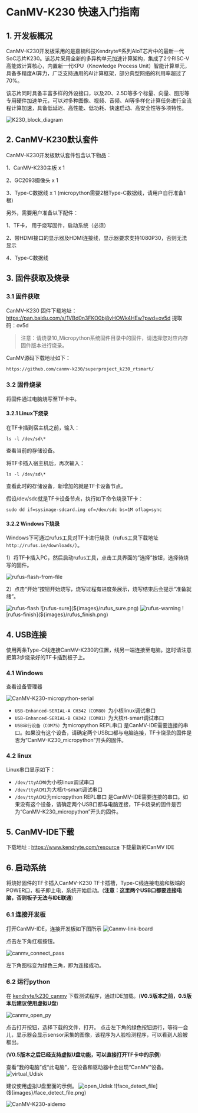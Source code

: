 # CanMV-K230 快速入门指南

## 1. 开发板概况

CanMV-K230开发板采用的是嘉楠科技Kendryte®系列AIoT芯片中的最新一代SoC芯片K230。该芯片采用全新的多异构单元加速计算架构，集成了2个RISC-V高能效计算核心，内置新一代KPU（Knowledge Process Unit）智能计算单元，具备多精度AI算力，广泛支持通用的AI计算框架，部分典型网络的利用率超过了70%。

该芯片同时具备丰富多样的外设接口，以及2D、2.5D等多个标量、向量、图形等专用硬件加速单元，可以对多种图像、视频、音频、AI等多样化计算任务进行全流程计算加速，具备低延迟、高性能、低功耗、快速启动、高安全性等多项特性。

![K230_block_diagram](${images}/K230_block_diagram.png)

## 2. CanMV-K230默认套件

CanMV-K230开发板默认套件包含以下物品：

1、CanMV-K230主板 x 1

2、GC2093摄像头 x 1

3、Type-C数据线 x 1 (micropython需要2根Type-C数据线，请用户自行准备1根)

另外，需要用户准备以下配件：

1、TF卡， 用于烧写固件，启动系统（必须）

2、带HDMI接口的显示器及HDMI连接线，显示器要求支持1080P30，否则无法显示

4、Type-C数据线

## 3. 固件获取及烧录

### 3.1 固件获取

CanMV-K230 固件下载地址： https://pan.baidu.com/s/1VBd0n3FKO0bj8yHOWk4HEw?pwd=ov5d 提取码：ov5d

> 注意：请烧录10_Micropython系统固件目录中的固件，请选择您对应内存固件版本进行烧录。

CanMV源码下载地址如下：

```
https://github.com/canmv-k230/superproject_k230_rtsmart/
```



### 3.2 固件烧录

将固件通过电脑烧写至TF卡中。

#### 3.2.1 Linux下烧录

在TF卡插到宿主机之前，输入：

```
ls -l /dev/sd\*
```

查看当前的存储设备。

将TF卡插入宿主机后，再次输入：

```
ls -l /dev/sd\*
```

查看此时的存储设备，新增加的就是TF卡设备节点。

假设/dev/sdc就是TF卡设备节点，执行如下命令烧录TF卡：

```
sudo dd if=sysimage-sdcard.img of=/dev/sdc bs=1M oflag=sync
```

#### 3.2.2 Windows下烧录

Windows下可通过rufus工具对TF卡进行烧录（rufus工具下载地址 `http://rufus.ie/downloads/`）。

1）将TF卡插入PC，然后启动rufus工具，点击工具界面的”选择”按钮，选择待烧写的固件。

![rufus-flash-from-file](${images}/rufus_select.png)

2）点击“开始”按钮开始烧写，烧写过程有进度条展示，烧写结束后会提示“准备就绪”。

![rufus-flash](${images}/rufus_start.png) ![rufus-sure](${images}/rufus_sure.png) ![rufus-warning](${images}/rufus_warning.png) ![rufus-finish](${images}/rufus_finish.png)

## 4. USB连接

使用两条Type-C线连接CanMV-K230的位置，线另一端连接至电脑。这时请注意把第3步烧录好的TF卡插到板子上。



### 4.1 Windows

查看设备管理器

![CanMV-K230-micropython-serial](${images}/CanMV-K230-micropython-serial.png)

- `USB-Enhanced-SERIAL-A CH342（COM80）`为小核linux调试串口
- `USB-Enhanced-SERIAL-B CH342（COM81）`为大核rt-smart调试串口
- `USB串行设备（COM75）`为micropython REPL串口 是CanMV-IDE需要连接的串口。如果没有这个设备，请确定两个USB口都与电脑连接，TF卡烧录的固件是否为“CanMV-K230_micropython”开头的固件。

### 4.2 linux

Linux串口显示如下：

- `/dev/ttyACM0`为小核linux调试串口
- `/dev/ttyACM1`为大核rt-smart调试串口
- `/dev/ttyACM2`为micropython REPL串口 是CanMV-IDE需要连接的串口。如果没有这个设备，请确定两个USB口都与电脑连接，TF卡烧录的固件是否为“CanMV-K230_micropython”开头的固件。

## 5. CanMV-IDE下载

下载地址 : https://www.kendryte.com/resource 下载最新的CanMV IDE

## 6. 启动系统

将烧好固件的TF卡插入CanMV-K230 TF卡插槽，Type-C线连接电脑和板端的POWER口，板子即上电，系统开始启动。(**注意：这里两个USB口都要连接电脑，否则板子无法与IDE联通**) 

### 6.1 连接开发板

打开CanMV-IDE，连接开发板如下图所示 ![Canmv-link-board](${images}/Canmv-link-board.png)

点击左下角红框按钮。

![canmv_connect_pass](${images}/canmv_connect_pass.png)

左下角图标变为绿色三角，即为连接成功。

### 6.2 运行python

在 [kendryte/k230_canmv](https://github.com/kendryte/k230_canmv/tree/main/tests) 下载测试程序，通过IDE加载。(**V0.5版本之前，0.5版本后建议使用虚拟U盘**)

![canmv_open_py](${images}/canmv_open_py.png)

点击打开按钮，选择下载的文件，打开。 点击左下角的绿色按钮运行，等待一会儿，显示器会显示sensor采集的图像，该程序为人脸检测程序，可以看到人脸被框出。

(**V0.5版本之后已经支持虚拟U盘功能，可以直接打开TF卡中的示例**)

查看“我的电脑”或“此电脑”，在设备和驱动器中会出现“CanMV”设备。 ![virtual_Udisk](${images}/virtual_Udisk.png)

建议使用虚拟U盘里面的示例。 ![open_Udisk](${images}/open_Udisk.png) ![face_detect_file](${images}/face_detect_file.png)

![CanMV-K230-aidemo](${images}/CanMV-K230-aidemo.png)